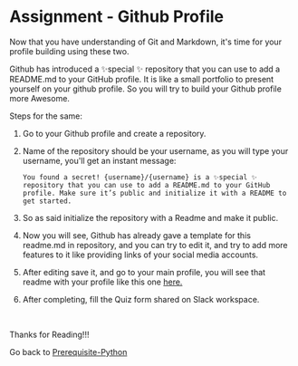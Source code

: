 # Assignment - Github Profile

Now that you have understanding of Git and Markdown, it's time for your profile building using these two.

Github has introduced a ✨special ✨ repository that you can use to add a README.md to your GitHub profile. It is like a small portfolio to present yourself on your github profile. So you will try to build your Github profile more Awesome.

Steps for the same:

1. Go to your Github profile and create a repository.
2. Name of the repository should be your username, as you will type your username, you'll get an instant message:

   ```You found a secret! {username}/{username} is a ✨special ✨ repository that you can use to add a README.md to your GitHub profile. Make sure it’s public and initialize it with a README to get started.```
3. So as said initialize the repository with a Readme and make it public.    

4. Now you will see, Github has already gave a template for this readme.md in repository, and you can try to edit it, and try to add more features to it like providing links of your social media accounts.

5. After editing save it, and go to your main profile, you will see that readme with your profile like this one [here.](https://github.com/arpit-dwivedi)

6. After completing, fill the Quiz form shared on Slack workspace.

&nbsp;


Thanks for Reading!!!

Go back to [Prerequisite-Python](https://devincept.tech/Prerequisite-Module/)
